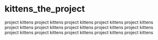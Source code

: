 kittens_the_project
===================

project kittens project kittens project kittens project kittens project kittens project kittens project kittens project kittens project kittens project kittens project kittens project kittens project kittens project kittens project kittens 
